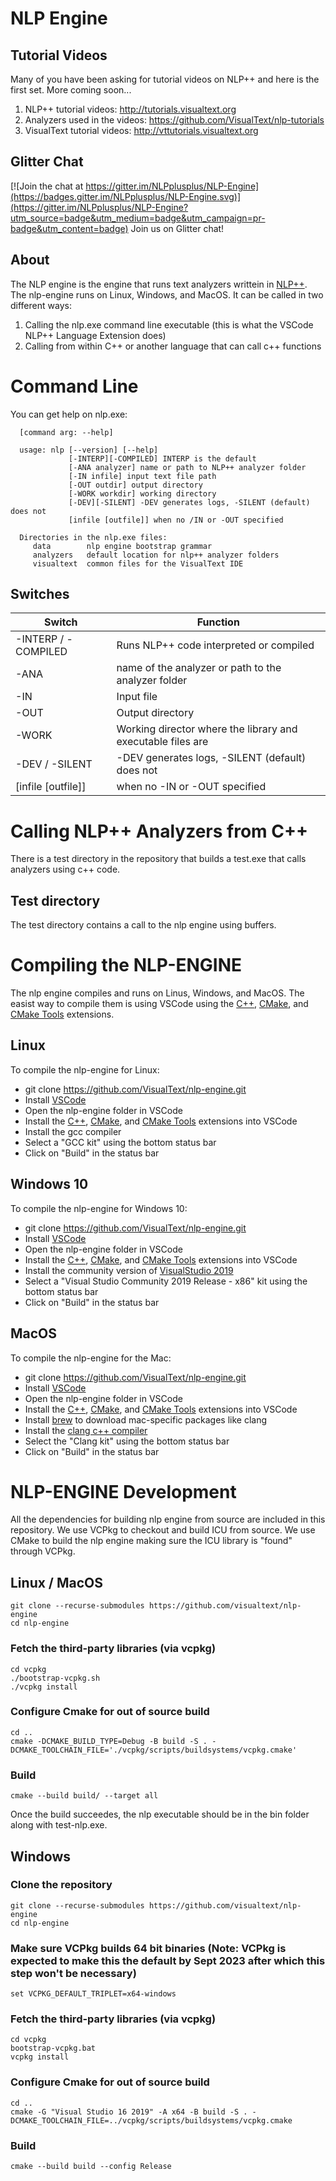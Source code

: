 # NLP Engine

## Tutorial Videos

Many of you have been asking for tutorial videos on NLP++ and here is the first set. More coming soon...
1. NLP++ tutorial videos: http://tutorials.visualtext.org
1. Analyzers used in the videos: https://github.com/VisualText/nlp-tutorials
1. VisualText tutorial videos: http://vttutorials.visualtext.org

## Glitter Chat

[![Join the chat at https://gitter.im/NLPplusplus/NLP-Engine](https://badges.gitter.im/NLPplusplus/NLP-Engine.svg)](https://gitter.im/NLPplusplus/NLP-Engine?utm_source=badge&utm_medium=badge&utm_campaign=pr-badge&utm_content=badge) Join us on Glitter chat!

## About

The NLP engine is the engine that runs text analyzers writtein in [NLP++](http://visualtext.org). The nlp-engine runs on Linux, Windows, and MacOS. It can be called in two different ways:

1. Calling the nlp.exe command line executable (this is what the VSCode NLP++ Language Extension does)
1. Calling from within C++ or another language that can call c++ functions

# Command Line

You can get help on nlp.exe:

      [command arg: --help]

      usage: nlp [--version] [--help]
                 [-INTERP][-COMPILED] INTERP is the default
                 [-ANA analyzer] name or path to NLP++ analyzer folder
                 [-IN infile] input text file path
                 [-OUT outdir] output directory
                 [-WORK workdir] working directory
                 [-DEV][-SILENT] -DEV generates logs, -SILENT (default) does not
                 [infile [outfile]] when no /IN or -OUT specified

      Directories in the nlp.exe files:
         data        nlp engine bootstrap grammar
         analyzers   default location for nlp++ analyzer folders
         visualtext  common files for the VisualText IDE

## Switches

Switch | Function
------------ | -------------
-INTERP / -COMPILED | Runs NLP++ code interpreted or compiled
-ANA | name of the analyzer or path to the analyzer folder
-IN | Input file
-OUT | Output directory
-WORK | Working director where the library and executable files are
-DEV / -SILENT | -DEV generates logs, -SILENT (default) does not
[infile [outfile]] | when no -IN or -OUT specified

# Calling NLP++ Analyzers from C++

There is a test directory in the repository that builds a test.exe that calls analyzers using c++ code.

## Test directory
The test directory contains a call to the nlp engine using buffers.

# Compiling the NLP-ENGINE

The nlp engine compiles and runs on Linus, Windows, and MacOS. The easist way to compile them is using VSCode using the [C++](https://marketplace.visualstudio.com/items?itemName=ms-vscode.cpptools), [CMake](https://marketplace.visualstudio.com/items?itemName=twxs.cmake), and [CMake Tools](https://marketplace.visualstudio.com/items?itemName=ms-vscode.cmake-tools) extensions.

## Linux

To compile the nlp-engine for Linux:

* git clone https://github.com/VisualText/nlp-engine.git
* Install [VSCode](https://code.visualstudio.com/download)
* Open the nlp-engine folder in VSCode
* Install the [C++](https://marketplace.visualstudio.com/items?itemName=ms-vscode.cpptools), [CMake](https://marketplace.visualstudio.com/items?itemName=twxs.cmake), and [CMake Tools](https://marketplace.visualstudio.com/items?itemName=ms-vscode.cmake-tools) extensions into VSCode
* Install the gcc compiler
* Select a "GCC kit" using the bottom status bar
* Click on "Build" in the status bar

## Windows 10

To compile the nlp-engine for Windows 10:

* git clone https://github.com/VisualText/nlp-engine.git
* Install [VSCode](https://code.visualstudio.com/download)
* Open the nlp-engine folder in VSCode
* Install the [C++](https://marketplace.visualstudio.com/items?itemName=ms-vscode.cpptools), [CMake](https://marketplace.visualstudio.com/items?itemName=twxs.cmake), and [CMake Tools](https://marketplace.visualstudio.com/items?itemName=ms-vscode.cmake-tools) extensions into VSCode
* Install the community version of [VisualStudio 2019](https://visualstudio.microsoft.com/downloads/)
* Select a "Visual Studio Community 2019 Release - x86" kit using the bottom status bar
* Click on "Build" in the status bar

## MacOS

To compile the nlp-engine for the Mac:

* git clone https://github.com/VisualText/nlp-engine.git
* Install [VSCode](https://code.visualstudio.com/download)
* Open the nlp-engine folder in VSCode
* Install the [C++](https://marketplace.visualstudio.com/items?itemName=ms-vscode.cpptools), [CMake](https://marketplace.visualstudio.com/items?itemName=twxs.cmake), and [CMake Tools](https://marketplace.visualstudio.com/items?itemName=ms-vscode.cmake-tools) extensions into VSCode
* Install [brew](http://brew.sh) to download mac-specific packages like clang
* Install the [clang c++ compiler](https://clang.llvm.org/get_started.html)
* Select the "Clang kit" using the bottom status bar
* Click on "Build" in the status bar

# NLP-ENGINE Development

All the dependencies for building nlp engine from source are included in this repository. We use VCPkg to checkout and build ICU from source. We use CMake to build the nlp engine making sure the ICU library is "found" through VCPkg.

## Linux / MacOS
```
git clone --recurse-submodules https://github.com/visualtext/nlp-engine
cd nlp-engine
```

### Fetch the third-party libraries (via vcpkg)
```
cd vcpkg
./bootstrap-vcpkg.sh
./vcpkg install
```

### Configure Cmake for out of source build
```
cd ..
cmake -DCMAKE_BUILD_TYPE=Debug -B build -S . -DCMAKE_TOOLCHAIN_FILE='./vcpkg/scripts/buildsystems/vcpkg.cmake'
```

### Build
```
cmake --build build/ --target all
```

Once the build succeedes, the nlp executable should be in the bin folder along with test-nlp.exe.

## Windows

### Clone the repository
```
git clone --recurse-submodules https://github.com/visualtext/nlp-engine
cd nlp-engine
```

### Make sure VCPkg builds 64 bit binaries (Note: VCPkg is expected to make this the default by Sept 2023 after which this step won't be necessary)
```
set VCPKG_DEFAULT_TRIPLET=x64-windows
```

### Fetch the third-party libraries (via vcpkg)
```
cd vcpkg
bootstrap-vcpkg.bat
vcpkg install
```

### Configure Cmake for out of source build
```
cd ..
cmake -G "Visual Studio 16 2019" -A x64 -B build -S . -DCMAKE_TOOLCHAIN_FILE=../vcpkg/scripts/buildsystems/vcpkg.cmake
```

### Build
```
cmake --build build --config Release
```

